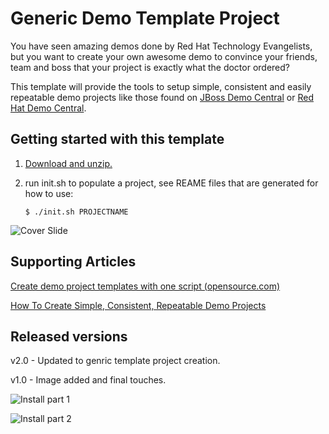 Generic Demo Template Project
===========================
You have seen amazing demos done by Red Hat Technology Evangelists, but you want to create your 
own awesome demo to convince your friends, team and boss that your project is exactly what the
doctor ordered? 

This template will provide the tools to setup simple, consistent and easily repeatable demo projects
like those found on [JBoss Demo Central](https://jbossdemocentral.github.io) or 
[Red Hat Demo Central](https://gitlab.com/redhatdemocentral).


Getting started with this template
----------------------------------
1. [Download and unzip.](https://github.com/jbossdemocentral/jboss-demo-template/archive/master.zip)

2. run init.sh to populate a project, see REAME files that are generated for how to use:
   ```
   $ ./init.sh PROJECTNAME
   ```
![Cover Slide](https://raw.githubusercontent.com/jbossdemocentral/jboss-demo-template/master/docs/cover.png)


Supporting Articles
-------------------

[Create demo project templates with one script (opensource.com)](https://opensource.com/article/20/1/initsh-script)

[How To Create Simple, Consistent, Repeatable Demo Projects](http://www.schabell.org/2015/02/jboss-evangelist-howto-create-demo-projects.html)


Released versions
-----------------
v2.0 - Updated to genric template project creation.

v1.0 - Image added and final touches.

![Install part 1](https://raw.githubusercontent.com/jbossdemocentral/jboss-demo-template/master/docs/install-1.png)

![Install part 2](https://raw.githubusercontent.com/jbossdemocentral/jboss-demo-template/master/docs/install-2.png)
